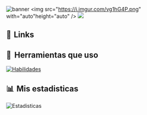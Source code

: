![banner](https://i.imgur.com/vg1hG4P.png)
<img src="https://i.imgur.com/vg1hG4P.png" with="auto"height="auto" />
<img src="https://discord.c99.nl/widget/theme-4/898444313049042974.png" />

## 📌  Links

##  🔧   Herramientas que uso
[![Habilidades](https://skillicons.dev/icons?i=js,html,css,react,nodejs,vscode,github,discord)](https://skillicons.dev)

## 📊  Mis estadisticas

![Estadisticas](https://github-readme-stats.vercel.app/api?username=KhanessKA&theme=merko&show_icons=true)



